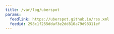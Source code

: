 ```yaml
---
title: /var/log/uberspot
params:
  feedlink: https://uberspot.github.io/rss.xml
  feedid: 298c1f255ddaf3e2dd810a79d98311ef
---
```

